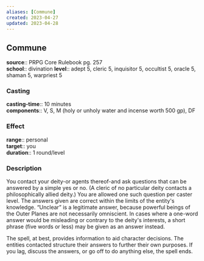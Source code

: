 ```yaml
---
aliases: [Commune]
created: 2023-04-27
updated: 2023-04-28
---
```


## Commune

**source**:: PRPG Core Rulebook pg. 257  
**school**:: divination
**level**:: adept 5, cleric 5, inquisitor 5, occultist 5, oracle 5, shaman 5, warpriest 5

### Casting

**casting-time**:: 10 minutes  
**components**:: V, S, M (holy or unholy water and incense worth 500 gp), DF

### Effect

**range**:: personal  
**target**:: you  
**duration**:: 1 round/level

### Description

You contact your deity-or agents thereof-and ask questions that can be answered by a simple yes or no. (A cleric of no particular deity contacts a philosophically allied deity.) You are allowed one such question per caster level. The answers given are correct within the limits of the entity's knowledge. “Unclear” is a legitimate answer, because powerful beings of the Outer Planes are not necessarily omniscient. In cases where a one-word answer would be misleading or contrary to the deity's interests, a short phrase (five words or less) may be given as an answer instead.  
  
The spell, at best, provides information to aid character decisions. The entities contacted structure their answers to further their own purposes. If you lag, discuss the answers, or go off to do anything else, the spell ends.
